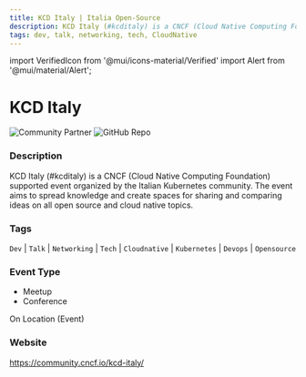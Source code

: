 ```yaml
---
title: KCD Italy | Italia Open-Source
description: KCD Italy (#kcditaly) is a CNCF (Cloud Native Computing Foundation) supported event organized by the Italian Kubernetes community. The event aims to spread knowledge and create spaces for sharing and comparing ideas on all open source and cloud native topics.
tags: dev, talk, networking, tech, CloudNative
---
```

        

import VerifiedIcon from '@mui/icons-material/Verified'
import Alert from '@mui/material/Alert';

# KCD Italy <VerifiedIcon color="primary"/>


![Community Partner](https://img.shields.io/static/v1?label=community&message=partner&color=blue) ![GitHub Repo](https://img.shields.io/static/v1?label=category&message=communities&color=green)

### Description

KCD Italy (#kcditaly) is a CNCF (Cloud Native Computing Foundation) supported event organized by the Italian Kubernetes community. The event aims to spread knowledge and create spaces for sharing and comparing ideas on all open source and cloud native topics.

### Tags

`Dev` | `Talk` | `Networking` | `Tech` | `Cloudnative` | `Kubernetes` | `Devops` | `Opensource`

### Event Type

- Meetup
- Conference

On Location (Event)

### Website

https://community.cncf.io/kcd-italy/